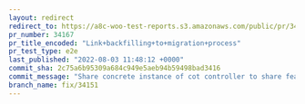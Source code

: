 ```yaml
---
layout: redirect
redirect_to: https://a8c-woo-test-reports.s3.amazonaws.com/public/pr/34167/e2e/index.html
pr_number: 34167
pr_title_encoded: "Link+backfilling+to+migration+process"
pr_test_type: e2e
last_published: "2022-08-03 11:48:12 +0000"
commit_sha: 2c75a6b95309a684c949e5aeb94b59498bad3416
commit_message: "Share concrete instance of cot controller to share feature value."
branch_name: fix/34151
---
```

